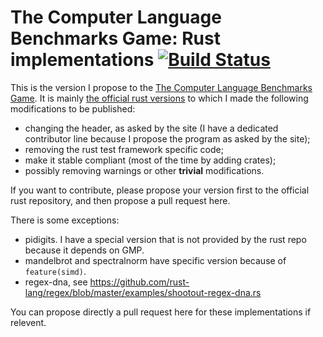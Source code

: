 # The Computer Language Benchmarks Game: Rust implementations [![Build Status](https://travis-ci.org/TeXitoi/benchmarksgame-rs.svg?branch=master)](https://travis-ci.org/TeXitoi/benchmarksgame-rs)

This is the version I propose to the [The Computer Language Benchmarks
Game](http://benchmarksgame.alioth.debian.org/).  It is mainly [the
official rust
versions](https://github.com/rust-lang/rust/tree/master/src/test/bench)
to which I made the following modifications to be published:
 - changing the header, as asked by the site (I have a dedicated
   contributor line because I propose the program as asked by the
   site);
 - removing the rust test framework specific code;
 - make it stable compliant (most of the time by adding crates);
 - possibly removing warnings or other **trivial** modifications.

If you want to contribute, please propose your version first to the
official rust repository, and then propose a pull request here.

There is some exceptions:
 - pidigits.  I have a special version that is not provided by the
   rust repo because it depends on GMP.
 - mandelbrot and spectralnorm have specific version because of
   `feature(simd)`.
 - regex-dna, see https://github.com/rust-lang/regex/blob/master/examples/shootout-regex-dna.rs

You can propose directly a pull request here for these implementations if relevent.
